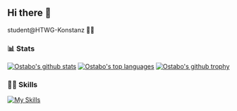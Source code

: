 ## Hi there 👋
student@HTWG-Konstanz 👨‍🎓

### 📊 Stats
[![Ostabo's github stats](https://github-readme-stats.vercel.app/api?username=Ostabo&theme=react&count_private=true&show_icons=true)](https://ostabo.software)
[![Ostabo's top languages](https://github-readme-stats-one-bice.vercel.app/api/top-langs/?username=Ostabo&langs_count=10&count_private=true&theme=react&role=OWNER,ORGANIZATION_MEMBER,COLLABORATOR)](https://ostabo.software)
[![Ostabo's github trophy](https://github-profile-trophy.vercel.app/?username=Ostabo)](https://ostabo.software)
### 🤹🏻 Skills
[![My Skills](https://skillicons.dev/icons?i=html,css,javascript,typescript,nodejs,angular,sass,java,scala,spring,python,c,kotlin,postgres,mysql,docker,github,jenkins,idea,vscode,regex,bash,powershell,stackoverflow)](https://skillicons.dev)
